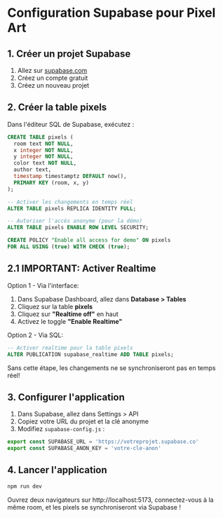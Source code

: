 # Configuration Supabase pour Pixel Art

## 1. Créer un projet Supabase

1. Allez sur [supabase.com](https://supabase.com)
2. Créez un compte gratuit
3. Créez un nouveau projet

## 2. Créer la table pixels

Dans l'éditeur SQL de Supabase, exécutez :

```sql
CREATE TABLE pixels (
  room text NOT NULL,
  x integer NOT NULL,
  y integer NOT NULL,
  color text NOT NULL,
  author text,
  timestamp timestamptz DEFAULT now(),
  PRIMARY KEY (room, x, y)
);

-- Activer les changements en temps réel
ALTER TABLE pixels REPLICA IDENTITY FULL;

-- Autoriser l'accès anonyme (pour la démo)
ALTER TABLE pixels ENABLE ROW LEVEL SECURITY;

CREATE POLICY "Enable all access for demo" ON pixels
FOR ALL USING (true) WITH CHECK (true);
```

## 2.1 IMPORTANT: Activer Realtime

Option 1 - Via l'interface:
1. Dans Supabase Dashboard, allez dans **Database > Tables**
2. Cliquez sur la table **pixels**
3. Cliquez sur **"Realtime off"** en haut
4. Activez le toggle **"Enable Realtime"**

Option 2 - Via SQL:
```sql
-- Activer realtime pour la table pixels
ALTER PUBLICATION supabase_realtime ADD TABLE pixels;
```

Sans cette étape, les changements ne se synchroniseront pas en temps réel!

## 3. Configurer l'application

1. Dans Supabase, allez dans Settings > API
2. Copiez votre URL du projet et la clé anonyme
3. Modifiez `supabase-config.js` :

```javascript
export const SUPABASE_URL = 'https://votreprojet.supabase.co'
export const SUPABASE_ANON_KEY = 'votre-cle-anon'
```

## 4. Lancer l'application

```bash
npm run dev
```

Ouvrez deux navigateurs sur http://localhost:5173, connectez-vous à la même room, et les pixels se synchroniseront via Supabase !